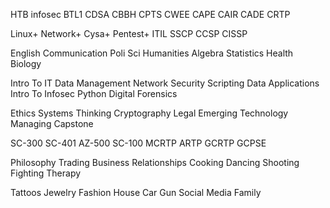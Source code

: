 HTB infosec
BTL1 
CDSA
CBBH 
CPTS
CWEE
CAPE 
CAIR
CADE
CRTP 

Linux+
Network+
Cysa+
Pentest+
ITIL
SSCP
CCSP
CISSP

English 
Communication
Poli Sci 
Humanities 
Algebra
Statistics
Health 
Biology 

Intro To IT
Data Management
Network Security
Scripting
Data Applications
Intro To Infosec
Python 
Digital Forensics

Ethics
Systems Thinking
Cryptography 
Legal 
Emerging Technology 
Managing 
Capstone 

SC-300
SC-401
AZ-500
SC-100
MCRTP
ARTP
GCRTP
GCPSE

Philosophy
Trading 
Business
Relationships
Cooking 
Dancing 
Shooting 
Fighting 
Therapy 

Tattoos
Jewelry
Fashion 
House
Car
Gun
Social Media 
Family 
 
